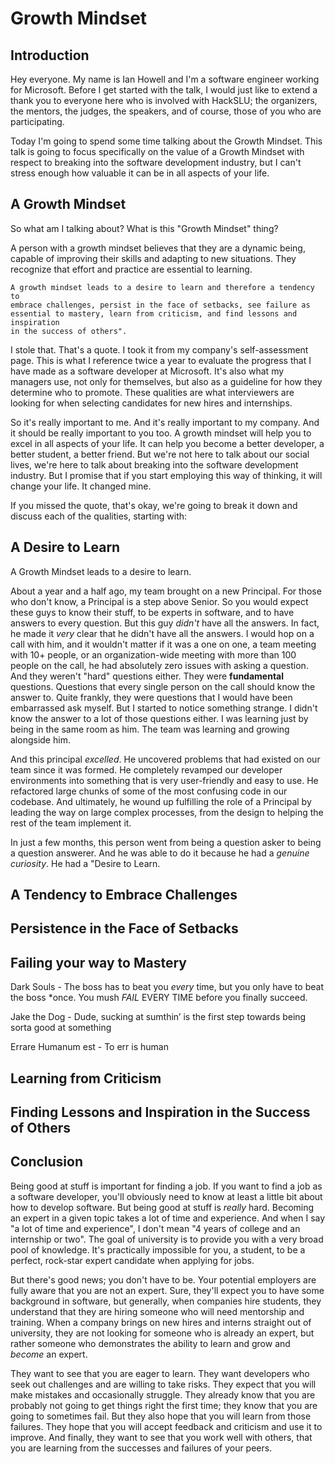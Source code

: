 # Growth Mindset

## Introduction

Hey everyone. My name is Ian Howell and I'm a software engineer working for
Microsoft. Before I get started with the talk, I would just like to extend a
thank you to everyone here who is involved with HackSLU; the organizers, the
mentors, the judges, the speakers, and of course, those of you who are
participating.

Today I'm going to spend some time talking about the Growth Mindset. This talk
is going to focus specifically on the value of a Growth Mindset with respect to
breaking into the software development industry, but I can't stress enough how
valuable it can be in all aspects of your life.

## A Growth Mindset

So what am I talking about? What is this "Growth Mindset" thing?

A person with a growth mindset believes that they are a dynamic being, capable
of improving their skills and adapting to new situations. They recognize that
effort and practice are essential to learning.

    A growth mindset leads to a desire to learn and therefore a tendency to
    embrace challenges, persist in the face of setbacks, see failure as
    essential to mastery, learn from criticism, and find lessons and inspiration
    in the success of others".

I stole that. That's a quote. I took it from my company's self-assessment page.
This is what I reference twice a year to evaluate the progress that I have made
as a software developer at Microsoft. It's also what my managers use, not only
for themselves, but also as a guideline for how they determine who to promote.
These qualities are what interviewers are looking for when selecting candidates
for new hires and internships.

So it's really important to me. And it's really important to my company. And it
should be really important to you too. A growth mindset will help you to excel
in all aspects of your life. It can help you become a better developer, a better
student, a better friend. But we're not here to talk about our social lives,
we're here to talk about breaking into the software development industry. But I
promise that if you start employing this way of thinking, it will change your
life. It changed mine.

If you missed the quote, that's okay, we're going to break it down and discuss
each of the qualities, starting with:

## A Desire to Learn

A Growth Mindset leads to a desire to learn.

About a year and a half ago, my team brought on a new Principal. For those who
don't know, a Principal is a step above Senior. So you would expect these guys
to know their stuff, to be experts in software, and to have answers to every
question. But this guy *didn't* have all the answers. In fact, he made it *very*
clear that he didn't have all the answers. I would hop on a call with him, and
it wouldn't matter if it was a one on one, a team meeting with 10+ people, or an
organization-wide meeting with more than 100 people on the call, he had
absolutely zero issues with asking a question. And they weren't "hard" questions
either. They were **fundamental** questions. Questions that every single person
on the call should know the answer to. Quite frankly, they were questions that I
would have been embarrassed ask myself. But I started to notice something
strange. I didn't know the answer to a lot of those questions either. I was
learning just by being in the same room as him. The team was learning and
growing alongside him.

And this principal *excelled*. He uncovered problems that had existed on our
team since it was formed. He completely revamped our developer environments into
something that is very user-friendly and easy to use. He refactored large chunks
of some of the most confusing code in our codebase. And ultimately, he wound up
fulfilling the role of a Principal by leading the way on large complex
processes, from the design to helping the rest of the team implement it.

In just a few months, this person went from being a question asker to being a
question answerer. And he was able to do it because he had a *genuine
curiosity*. He had a "Desire to Learn.

## A Tendency to Embrace Challenges

## Persistence in the Face of Setbacks

## Failing your way to Mastery

Dark Souls - The boss has to beat you *every* time, but you only have to beat
the boss *once. You mush *FAIL* EVERY TIME before you finally succeed.

Jake the Dog - Dude, sucking at sumthin’ is the first step towards being sorta
good at something

Errare Humanum est - To err is human

## Learning from Criticism

## Finding Lessons and Inspiration in the Success of Others

## Conclusion

Being good at stuff is important for finding a job. If you want to find a job as
a software developer, you'll obviously need to know at least a little bit about
how to develop software. But being good at stuff is *really* hard. Becoming an
expert in a given topic takes a lot of time and experience. And when I say "a
lot of time and experience", I don't mean "4 years of college and an internship
or two". The goal of university is to provide you with a very broad pool of
knowledge. It's practically impossible for you, a student, to be a perfect,
rock-star expert candidate when applying for jobs.

But there's good news; you don't have to be. Your potential employers are fully
aware that you are not an expert. Sure, they'll expect you to have some
background in software, but generally, when companies hire students, they
understand that they are hiring someone who will need mentorship and training.
When a company brings on new hires and interns straight out of university, they
are not looking for someone who is already an expert, but rather someone who
demonstrates the ability to learn and grow and *become* an expert.

They want to see that you are eager to learn. They want developers who seek out
challenges and are willing to take risks. They expect that you will make
mistakes and occasionally struggle. They already know that you are probably not
going to get things right the first time; they know that you are going to
sometimes fail. But they also hope that you will learn from those failures. They
hope that you will accept feedback and criticism and use it to improve. And
finally, they want to see that you work well with others, that you are learning
from the successes and failures of your peers.

<!-- Software development is a moving target.  -->
